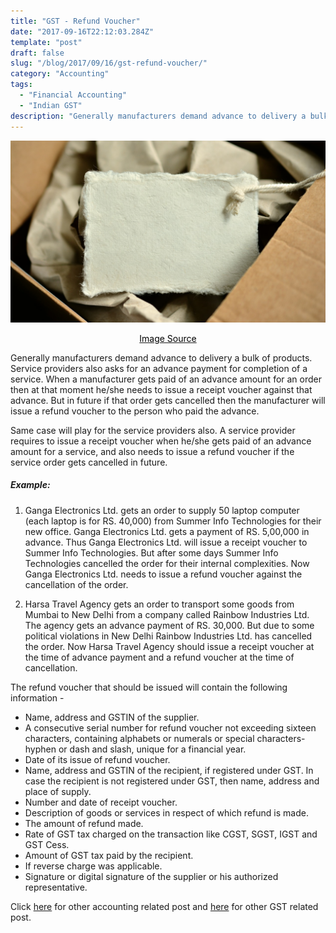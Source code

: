 ```yaml
---
title: "GST - Refund Voucher"
date: "2017-09-16T22:12:03.284Z"
template: "post"
draft: false
slug: "/blog/2017/09/16/gst-refund-voucher/"
category: "Accounting"
tags:
  - "Financial Accounting"
  - "Indian GST"
description: "Generally manufacturers demand advance to delivery a bulk of products. Service providers also asks for an advance payment for completion of a service."
---
```


![GST - Refund Voucher](/media/pixabay/gst-refund-voucher.jpg "GST - Refund Voucher")
[<center><span style="color:black">Image Source</span></center>](https://pixabay.com/photos/copy-space-text-box-cardboard-pack-2535266/)

Generally manufacturers demand advance to delivery a bulk of products. Service providers also asks for an advance payment for completion of a service. When a manufacturer gets paid of an advance amount for an order then at that moment he/she needs to issue a receipt voucher against that advance. But in future if that order gets cancelled then the manufacturer will issue a refund voucher to the person who paid the advance.

Same case will play for the service providers also. A service provider requires to issue a receipt voucher when he/she gets paid of an advance amount for a service, and also needs to issue a refund voucher if the service order gets cancelled in future.

##### Example:
1. Ganga Electronics Ltd. gets an order to supply 50 laptop computer (each laptop is for RS. 40,000) from Summer Info Technologies for their new office. Ganga Electronics Ltd. gets a payment of RS. 5,00,000 in advance. Thus Ganga Electronics Ltd. will issue a receipt voucher to Summer Info Technologies. But after some days Summer Info Technologies cancelled the order for their internal complexities. Now Ganga Electronics Ltd. needs to issue a refund voucher against the cancellation of the order.

2. Harsa Travel Agency gets an order to transport some goods from Mumbai to New Delhi from a company called Rainbow Industries Ltd. The agency gets an advance payment of RS. 30,000. But due to some political violations in New Delhi Rainbow Industries Ltd. has cancelled the order. Now Harsa Travel Agency should issue a receipt voucher at the time of advance payment and a refund voucher at the time of cancellation.

The refund voucher that should be issued will contain the following information -

* Name, address and GSTIN of the supplier.
* A consecutive serial number for refund voucher not exceeding sixteen characters, containing alphabets or numerals or special characters-hyphen or dash and slash, unique for a financial year.
* Date of its issue of refund voucher.
* Name, address and GSTIN of the recipient, if registered under GST. In case the recipient is not registered under GST, then name, address and place of supply.
* Number and date of receipt voucher.
* Description of goods or services in respect of which refund is made.
* The amount of refund made.
* Rate of GST tax charged on the transaction like CGST, SGST, IGST and GST Cess.
* Amount of GST tax paid by the recipient.
* If reverse charge was applicable.
* Signature or digital signature of the supplier or his authorized representative.

Click [here](https://www.nahidsaikat.com/category/accounting/ "Accounting Post") for other accounting related post and [here](https://www.nahidsaikat.com/tag/indian-gst/ "Indian GST") for other GST related post.
